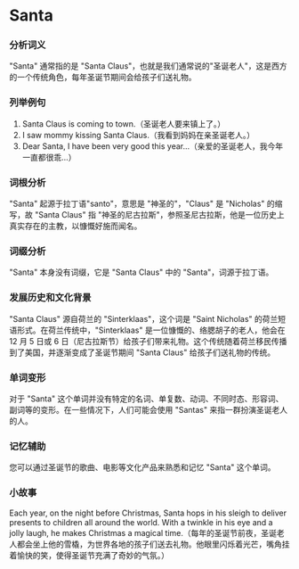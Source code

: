 # Santa

### 分析词义

  

"Santa" 通常指的是 "Santa Claus"，也就是我们通常说的"圣诞老人"，这是西方的一个传统角色，每年圣诞节期间会给孩子们送礼物。

  

### 列举例句

  

1.  Santa Claus is coming to town.（圣诞老人要来镇上了。）
2.  I saw mommy kissing Santa Claus.（我看到妈妈在亲圣诞老人。）
3.  Dear Santa, I have been very good this year...（亲爱的圣诞老人，我今年一直都很乖...）

  

### 词根分析

  

"Santa" 起源于拉丁语"santo"，意思是 "神圣的"，"Claus" 是 "Nicholas" 的缩写，故 "Santa Claus" 指 "神圣的尼古拉斯"，参照圣尼古拉斯，他是一位历史上真实存在的主教，以慷慨好施而闻名。

  

### 词缀分析

  

"Santa" 本身没有词缀，它是 "Santa Claus" 中的 "Santa"，词源于拉丁语。

  

### 发展历史和文化背景

  

"Santa Claus" 源自荷兰的 "Sinterklaas"，这个词是 "Saint Nicholas" 的荷兰短语形式。在荷兰传统中，"Sinterklaas" 是一位慷慨的、络腮胡子的老人，他会在 12 月 5 日或 6 日（尼古拉斯节）给孩子们带来礼物。这个传统随着荷兰移民传播到了美国，并逐渐变成了圣诞节期间 "Santa Claus" 给孩子们送礼物的传统。

  

### 单词变形

  

对于 "Santa" 这个单词并没有特定的名词、单复数、动词、不同时态、形容词、副词等的变形。在一些情况下，人们可能会使用 "Santas" 来指一群扮演圣诞老人的人。

  

### 记忆辅助

  

您可以通过圣诞节的歌曲、电影等文化产品来熟悉和记忆 "Santa" 这个单词。

  

### 小故事

  

Each year, on the night before Christmas, Santa hops in his sleigh to deliver presents to children all around the world. With a twinkle in his eye and a jolly laugh, he makes Christmas a magical time.（每年的圣诞节前夜，圣诞老人都会坐上他的雪橇，为世界各地的孩子们送去礼物。他眼里闪烁着光芒，嘴角挂着愉快的笑，使得圣诞节充满了奇妙的气氛。）
